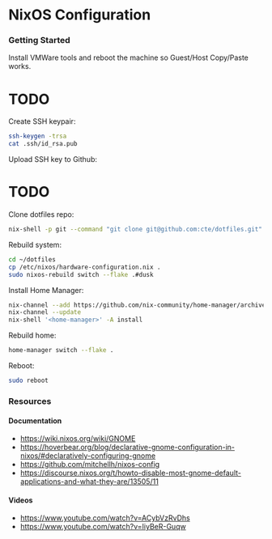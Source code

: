 # NixOS Configuration

### Getting Started

Install VMWare tools and reboot the machine so Guest/Host Copy/Paste works.

# TODO

Create SSH keypair:

```sh
ssh-keygen -trsa
cat .ssh/id_rsa.pub
```

Upload SSH key to Github:

# TODO

Clone dotfiles repo:

```sh
nix-shell -p git --command "git clone git@github.com:cte/dotfiles.git"
```

Rebuild system:

```sh
cd ~/dotfiles
cp /etc/nixos/hardware-configuration.nix .
sudo nixos-rebuild switch --flake .#dusk
```

Install Home Manager:

```sh
nix-channel --add https://github.com/nix-community/home-manager/archive/release-24.11.tar.gz home-manager
nix-channel --update
nix-shell '<home-manager>' -A install
```

Rebuild home:

```sh
home-manager switch --flake .
```

Reboot:

```sh
sudo reboot
```

### Resources

#### Documentation
- https://wiki.nixos.org/wiki/GNOME
- https://hoverbear.org/blog/declarative-gnome-configuration-in-nixos/#declaratively-configuring-gnome
- https://github.com/mitchellh/nixos-config
- https://discourse.nixos.org/t/howto-disable-most-gnome-default-applications-and-what-they-are/13505/11

#### Videos
- https://www.youtube.com/watch?v=ACybVzRvDhs
- https://www.youtube.com/watch?v=IiyBeR-Guqw
